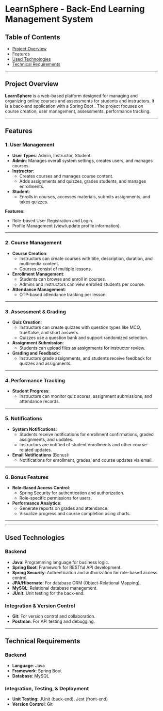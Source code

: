 # LearnSphere - Back-End Learning Management System

## Table of Contents
- [Project Overview](#project-overview)
- [Features ](#Features )
- [Used Technologies](#used-technologies)
- [Technical Requirements](#technical-requirements)


---

## Project Overview

**LearnSphere** is a web-based platform designed for managing and organizing online courses and assessments for students and instructors. It is a back-end application with a Spring Boot . The project focuses on course creation, user management, assessments, performance tracking.

---


## Features  

### 1. User Management  
- **User Types**: Admin, Instructor, Student.  
- **Admin**: Manages overall system settings, creates users, and manages courses.  
- **Instructor**:  
  - Creates courses and manages course content.  
  - Adds assignments and quizzes, grades students, and manages enrollments.  
- **Student**:  
  - Enrolls in courses, accesses materials, submits assignments, and takes quizzes.  

**Features**:  
- Role-based User Registration and Login.  
- Profile Management (view/update profile information).  

---

### 2. Course Management  
- **Course Creation**:  
  - Instructors can create courses with title, description, duration, and multimedia content.  
  - Courses consist of multiple lessons.  
- **Enrollment Management**:  
  - Students can browse and enroll in courses.  
  - Admins and instructors can view enrolled students per course.  
- **Attendance Management**:  
  - OTP-based attendance tracking per lesson.  

---

### 3. Assessment & Grading  
- **Quiz Creation**:  
  - Instructors can create quizzes with question types like MCQ, true/false, and short answers.  
  - Quizzes use a question bank and support randomized selection.  
- **Assignment Submission**:  
  - Students can upload files as assignments for instructor review.  
- **Grading and Feedback**:  
  - Instructors grade assignments, and students receive feedback for quizzes and assignments.  

---

### 4. Performance Tracking  
- **Student Progress**:  
  - Instructors can monitor quiz scores, assignment submissions, and attendance records.  

---

### 5. Notifications  
- **System Notifications**:  
  - Students receive notifications for enrollment confirmations, graded assignments, and updates.  
  - Instructors are notified of student enrollments and other course-related updates.  
- **Email Notifications** (Bonus):  
  - Notifications for enrollment, grades, and course updates via email.  

---

### 6. Bonus Features  
- **Role-Based Access Control**:  
  - Spring Security for authentication and authorization.  
  - Role-specific permissions for users.  
- **Performance Analytics**:  
  - Generate reports on grades and attendance.  
  - Visualize progress and course completion using charts.  

---

---

## Used Technologies

### Backend
- **Java**: Programming language for business logic.
- **Spring Boot**: Framework for RESTful API development.
- **Spring Security**: Authentication and authorization for role-based access control.
- **JPA/Hibernate**: For database ORM (Object-Relational Mapping).
- **MySQL**: Relational database management.
- **JUnit**: Unit testing for the back-end.

### Integration & Version Control
- **Git**: For version control and collaboration.
- **Postman**: For API testing and debugging.

---

## Technical Requirements

### Backend
- **Language**: Java
- **Framework**: Spring Boot
- **Database**: MySQL

### Integration, Testing, & Deployment
- **Unit Testing**: JUnit (back-end), Jest (front-end)
- **Version Control**: Git





